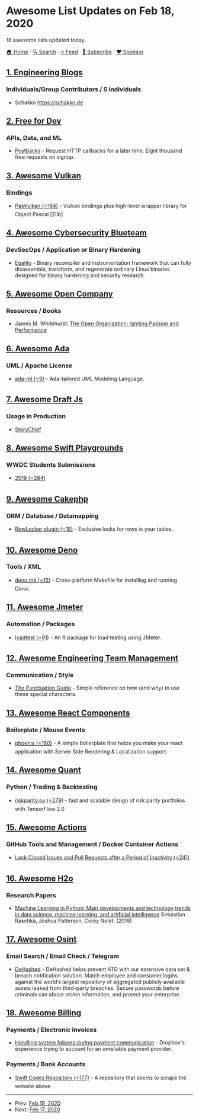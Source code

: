 # Awesome List Updates on Feb 18, 2020

18 awesome lists updated today.

[🏠 Home](/README.md) · [🔍 Search](https://www.trackawesomelist.com/search/) · [🔥 Feed](https://www.trackawesomelist.com/rss.xml) · [📮 Subscribe](https://trackawesomelist.us17.list-manage.com/subscribe?u=d2f0117aa829c83a63ec63c2f&id=36a103854c) · [❤️  Sponsor](https://github.com/sponsors/theowenyoung)



## [1. Engineering Blogs](/content/kilimchoi/engineering-blogs/README.md)

### Individuals/Group Contributors / S individuals

*   Schakko <https://schakko.de>

## [2. Free for Dev](/content/ripienaar/free-for-dev/README.md)

### APIs, Data, and ML

*   [Postbacks](https://postbacks.io/) - Request HTTP callbacks for a later time. Eight thousand free requests on signup.

## [3. Awesome Vulkan](/content/vinjn/awesome-vulkan/README.md)

### Bindings

*   [PasVulkan (⭐184)](https://github.com/BeRo1985/pasvulkan) - Vulkan bindings plus high-level wrapper library for Object Pascal \[Zlib]

## [4. Awesome Cybersecurity Blueteam](/content/fabacab/awesome-cybersecurity-blueteam/README.md)

### DevSecOps / Application or Binary Hardening

*   [Egalito](https://egalito.org/) - Binary recompiler and instrumentation framework that can fully disassemble, transform, and regenerate ordinary Linux binaries designed for binary hardening and security research.

## [5. Awesome Open Company](/content/opencompany/awesome-open-company/README.md)

### Resources / Books

*   James M. Whitehurst: [The Open Organization: Igniting Passion and Performance](https://www.redhat.com/en/explore/the-open-organization-book)

## [6. Awesome Ada](/content/ohenley/awesome-ada/README.md)

### UML / Apache License

*   [ada-ml (⭐9)](https://github.com/rocher/AdaML) - Ada-tailored UML Modeling Language.

## [7. Awesome Draft Js](/content/nikgraf/awesome-draft-js/README.md)

### Usage in Production

*   [StoryChief](https://www.storychief.io/)

## [8. Awesome Swift Playgrounds](/content/uraimo/Awesome-Swift-Playgrounds/README.md)

### WWDC Students Submissions

*   [2019 (⭐284)](https://github.com/wwdc/2019)

## [9. Awesome Cakephp](/content/FriendsOfCake/awesome-cakephp/README.md)

### ORM / Database / Datamapping

*   [RowLocker plugin (⭐19)](https://github.com/lorenzo/row-locker) - Exclusive locks for rows in your tables.

## [10. Awesome Deno](/content/denolib/awesome-deno/README.md)

### Tools / XML

*   [deno.mk (⭐15)](https://github.com/MarkTiedemann/deno.mk) - Cross-platform Makefile for installing and running Deno.

## [11. Awesome Jmeter](/content/aliesbelik/awesome-jmeter/README.md)

### Automation / Packages

*   [loadtest (⭐91)](https://github.com/tmobile/loadtest) - An R package for load testing using JMeter.

## [12. Awesome Engineering Team Management](/content/kdeldycke/awesome-engineering-team-management/README.md)

### Communication / Style

*   [The Punctuation Guide](https://www.thepunctuationguide.com) - Simple reference on how (and why) to use these special characters.

## [13. Awesome React Components](/content/brillout/awesome-react-components/README.md)

### Boilerplate / Mouse Events

*   [phoenix (⭐160)](https://github.com/Sazito/phoenix) - A simple boilerplate that helps you make your react application with Server Side Rendering & Localization support.

## [14. Awesome Quant](/content/wilsonfreitas/awesome-quant/README.md)

### Python / Trading & Backtesting

*   [riskparity.py (⭐279)](https://github.com/dppalomar/riskparity.py) - fast and scalable design of risk parity portfolios with TensorFlow 2.0

## [15. Awesome Actions](/content/sdras/awesome-actions/README.md)

### GitHub Tools and Management / Docker Container Actions

*   [Lock Closed Issues and Pull Requests after a Period of Inactivity (⭐241)](https://github.com/dessant/lock-threads)

## [16. Awesome H2o](/content/h2oai/awesome-h2o/README.md)

### Research Papers

*   [Machine Learning in Python: Main developments and technology trends in data science, machine learning, and artificial intelligence](https://arxiv.org/abs/2002.04803) Sebastian Raschka, Joshua Patterson, Corey Nolet. (2019)

## [17. Awesome Osint](/content/jivoi/awesome-osint/README.md)

### Email Search / Email Check / Telegram

*   [DeHashed](https://dehashed.com/) - DeHashed helps prevent ATO with our extensive data set & breach notification solution. Match employee and consumer logins against the world’s largest repository of aggregated publicly available assets leaked from third-party breaches. Secure passwords before criminals can abuse stolen information, and protect your enterprise.

## [18. Awesome Billing](/content/kdeldycke/awesome-billing/README.md)

### Payments / Electronic invoices

*   [Handling system failures during payment communication](https://blogs.dropbox.com/tech/2017/09/handling-system-failures-during-payment-communication/) - Dropbox's experience trying to account for an unreliable payment provider.

### Payments / Bank Accounts

*   [Swift Codes Repository (⭐177)](https://github.com/PeterNotenboom/SwiftCodes) - A repository that seems to scrape the website above.

---

- Prev: [Feb 19, 2020](/content/2020/02/19/README.md)
- Next: [Feb 17, 2020](/content/2020/02/17/README.md)